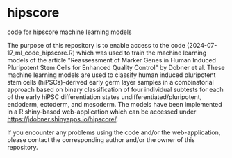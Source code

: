 # hipscore
code for hipscore machine learning models

The purpose of this repository is to enable access to the code (2024-07-17_ml_code_hipscore.R) which was used to train the machine learning models of the article "Reassessment of Marker Genes in Human Induced Pluripotent Stem Cells for Enhanced Quality Control" by Dobner et al.
These machine learning models are used to classify human induced pluripotent stem cells (hiPSCs)-derived early germ layer samples in a combinatorial approach based on binary classification of four individual subtests for each of the early hiPSC differentiation states undifferentiated/pluripotent, endoderm, ectoderm, and mesoderm. The models have been implemented in a R shiny-based web-application which can be accessed under https://jdobner.shinyapps.io/hipscore/.

If you encounter any problems using the code and/or the web-application, please contact the corresponding author and/or the owner of this repository.
